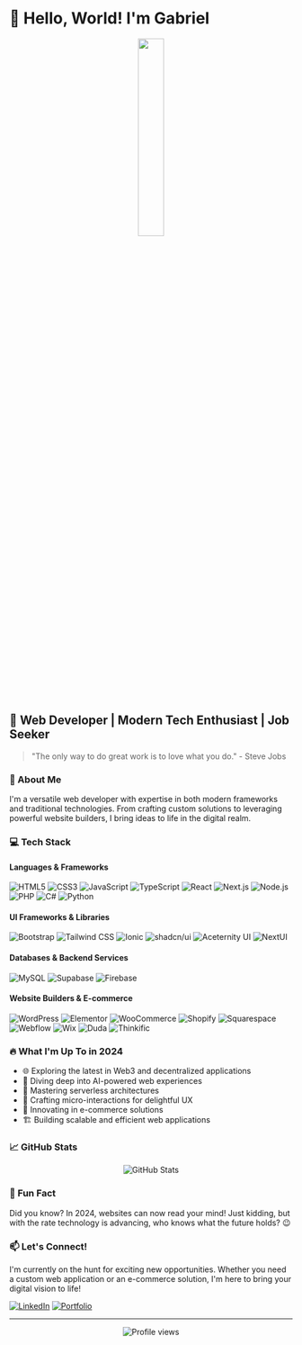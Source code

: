 # 👋 Hello, World! I'm Gabriel

<div align="center">
  <img src="https://media1.tenor.com/m/y2JXkY1pXkwAAAAC/cat-computer.gif" width="30%" height="30%" />
</div>

## 🚀 Web Developer | Modern Tech Enthusiast | Job Seeker

> "The only way to do great work is to love what you do." - Steve Jobs

### 🌟 About Me

I'm a versatile web developer with expertise in both modern frameworks and traditional technologies. From crafting custom solutions to leveraging powerful website builders, I bring ideas to life in the digital realm.

### 💻 Tech Stack

#### Languages & Frameworks
![HTML5](https://img.shields.io/badge/-HTML5-E34F26?style=flat-square&logo=html5&logoColor=white)
![CSS3](https://img.shields.io/badge/-CSS3-1572B6?style=flat-square&logo=css3&logoColor=white)
![JavaScript](https://img.shields.io/badge/-JavaScript-F7DF1E?style=flat-square&logo=javascript&logoColor=black)
![TypeScript](https://img.shields.io/badge/-TypeScript-3178C6?style=flat-square&logo=typescript&logoColor=white)
![React](https://img.shields.io/badge/-React-61DAFB?style=flat-square&logo=react&logoColor=black)
![Next.js](https://img.shields.io/badge/-Next.js-000000?style=flat-square&logo=next.js&logoColor=white)
![Node.js](https://img.shields.io/badge/-Node.js-339933?style=flat-square&logo=node.js&logoColor=white)
![PHP](https://img.shields.io/badge/-PHP-777BB4?style=flat-square&logo=php&logoColor=white)
![C#](https://img.shields.io/badge/-C%23-239120?style=flat-square&logo=c-sharp&logoColor=white)
![Python](https://img.shields.io/badge/-Python-3776AB?style=flat-square&logo=python&logoColor=white)

#### UI Frameworks & Libraries
![Bootstrap](https://img.shields.io/badge/-Bootstrap-7952B3?style=flat-square&logo=bootstrap&logoColor=white)
![Tailwind CSS](https://img.shields.io/badge/-Tailwind_CSS-38B2AC?style=flat-square&logo=tailwind-css&logoColor=white)
![Ionic](https://img.shields.io/badge/-Ionic-3880FF?style=flat-square&logo=ionic&logoColor=white)
![shadcn/ui](https://img.shields.io/badge/-shadcn%2Fui-000000?style=flat-square&logo=react&logoColor=white)
![Aceternity UI](https://img.shields.io/badge/-Aceternity_UI-6D28D9?style=flat-square&logo=react&logoColor=white)
![NextUI](https://img.shields.io/badge/-NextUI-000000?style=flat-square&logo=next.js&logoColor=white)

#### Databases & Backend Services
![MySQL](https://img.shields.io/badge/-MySQL-4479A1?style=flat-square&logo=mysql&logoColor=white)
![Supabase](https://img.shields.io/badge/-Supabase-3ECF8E?style=flat-square&logo=supabase&logoColor=white)
![Firebase](https://img.shields.io/badge/-Firebase-FFCA28?style=flat-square&logo=firebase&logoColor=black)

#### Website Builders & E-commerce
![WordPress](https://img.shields.io/badge/-WordPress-21759B?style=flat-square&logo=wordpress&logoColor=white)
![Elementor](https://img.shields.io/badge/-Elementor-92003B?style=flat-square&logo=elementor&logoColor=white)
![WooCommerce](https://img.shields.io/badge/-WooCommerce-96588A?style=flat-square&logo=woocommerce&logoColor=white)
![Shopify](https://img.shields.io/badge/-Shopify-7AB55C?style=flat-square&logo=shopify&logoColor=white)
![Squarespace](https://img.shields.io/badge/-Squarespace-000000?style=flat-square&logo=squarespace&logoColor=white)
![Webflow](https://img.shields.io/badge/-Webflow-4353FF?style=flat-square&logo=webflow&logoColor=white)
![Wix](https://img.shields.io/badge/-Wix-0C6EFC?style=flat-square&logo=wix&logoColor=white)
![Duda](https://img.shields.io/badge/-Duda-1181E8?style=flat-square&logo=duda&logoColor=white)
![Thinkific](https://img.shields.io/badge/-Thinkific-00B9AE?style=flat-square&logo=thinkific&logoColor=white)

### 🔥 What I'm Up To in 2024

- 🌐 Exploring the latest in Web3 and decentralized applications
- 🧠 Diving deep into AI-powered web experiences
- 🚀 Mastering serverless architectures
- 🎨 Crafting micro-interactions for delightful UX
- 🛒 Innovating in e-commerce solutions
- 🏗️ Building scalable and efficient web applications

### 📈 GitHub Stats

<div align="center">
  <img src="https://github-readme-stats.vercel.app/api?username=gabrielOJT&show_icons=true&theme=radical" alt="GitHub Stats" />
</div>

### 🌈 Fun Fact

Did you know? In 2024, websites can now read your mind! Just kidding, but with the rate technology is advancing, who knows what the future holds? 😉

### 📫 Let's Connect!

I'm currently on the hunt for exciting new opportunities. Whether you need a custom web application or an e-commerce solution, I'm here to bring your digital vision to life!

[![LinkedIn](https://img.shields.io/badge/-LinkedIn-0A66C2?style=flat-square&logo=linkedin&logoColor=white)](www.linkedin.com/in/gabriel-tutor-51580130a)
[![Portfolio](https://img.shields.io/badge/-Portfolio-000000?style=flat-square&logo=react&logoColor=white)](#)

---

<div align="center">
  <img src="https://komarev.com/ghpvc/?username=gabrielOJT&color=blueviolet" alt="Profile views" />
</div>
